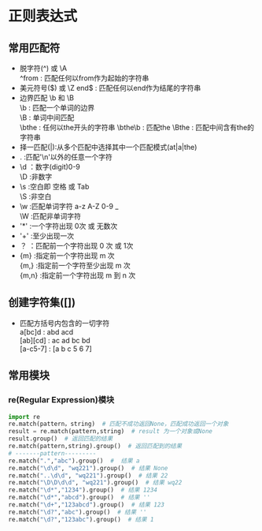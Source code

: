 # 正则表达式

## 常用匹配符

- 脱字符(^)  或 \A  
 ^from : 匹配任何以from作为起始的字符串  
- 美元符号($) 或 \Z  
 end$ : 匹配任何以end作为结尾的字符串
- 边界匹配 \b 和 \B  
 \b : 匹配一个单词的边界  
 \B : 单词中间匹配  
 \bthe : 任何以the开头的字符串
 \bthe\b : 匹配the
 \Bthe  : 匹配中间含有the的字符串
- 择一匹配(|):从多个匹配中选择其中一个匹配模式(at|a|the)
- . :匹配'\n'以外的任意一个字符
- \d ：数字(digit)0-9  
  \D :非数字
- \s :空白即 空格 或 Tab  
  \S :非空白
- \w :匹配单词字符 a-z A-Z 0-9 _  
  \W :匹配非单词字符  
- '*' :一个字符出现 0次 或 无数次  
- '+' :至少出现一次
- ？ ：匹配前一个字符出现 0 次 或 1次
- {m} :指定前一个字符出现 m 次  
  {m,} :指定前一个字符至少出现 m 次  
  {m,n} :指定前一个字符出现 m 到 n 次

## 创建字符集([])

- 匹配方括号内包含的一切字符  
 a[bc]d : abd acd  
 [ab][cd] : ac ad bc bd  
 [a-c5-7] : [a b c 5 6 7]

## 常用模块

### re(Regular Expression)模块

```python
import re
re.match(pattern，string)  # 匹配不成功返回None，匹配成功返回一个对象
result = re.match(pattern,string)  # result 为一个对象或None
result.group()  # 返回匹配的结果
re.match(pattern,string).group()  # 返回匹配到的结果
# -------pattern---------
re.match(".","abc").group()  #  结果 a
re.match("\d\d", "wq221").group()  # 结果 None
re.match("..\d\d", "wq221").group()  # 结果 22
re.match("\D\D\d\d", "wq221").group()  # 结果 wq22
re.match("\d*","1234").group()  # 结果 1234
re.match("\d*","abcd").group()  # 结果 ''
re.match("\d+","123abcd").group()  # 结果 123
re.match("\d?","abc").group()  # 结果 ''
re.match("\d?","123abc").group()  # 结果 1

```